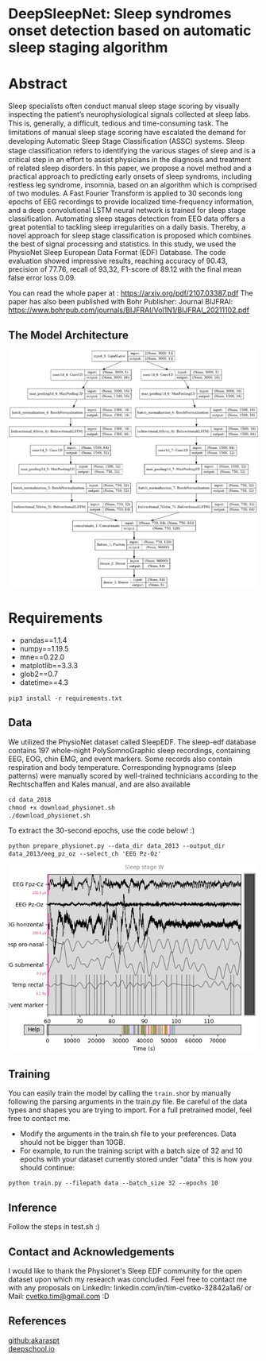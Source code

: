 # DeepSleepNet: Sleep syndromes onset detection based on automatic sleep staging algorithm

# Abstract
Sleep specialists often conduct manual sleep stage scoring by visually inspecting the patient’s neurophysiological signals collected at sleep labs. This is, generally, a difﬁcult, tedious and time-consuming task. The limitations of manual sleep stage scoring have escalated the demand for developing Automatic Sleep Stage Classiﬁcation (ASSC) systems. Sleep stage classiﬁcation refers to identifying the various stages of sleep and is a critical step in an effort to assist physicians in the diagnosis and treatment of related sleep disorders.
In this paper, we propose a novel method and a practical approach to predicting early onsets of sleep syndroms, including restless leg syndrome, insomnia, based on an algorithm which is comprised of two modules. A Fast Fourier Transform is applied to 30 seconds long epochs of EEG recordings to provide localized time-frequency information, and a deep convolutional LSTM neural network is trained for sleep stage classification. Automating sleep stages detection from EEG data offers a great potential to tackling sleep irregularities on a daily basis. Thereby, a novel approach for sleep stage classification is proposed which combines the best of signal processing and statistics. In this study, we used the PhysioNet Sleep European Data Format (EDF) Database. The code evaluation showed impressive results, reaching accuracy of 90.43, precision of 77.76, recall of 93,32, F1-score of 89.12 with the final mean false error loss 0.09.

You can read the whole paper at : https://arxiv.org/pdf/2107.03387.pdf
The paper has also been published with Bohr Publisher: Journal BIJFRAI: https://www.bohrpub.com/journals/BIJFRAI/Vol1N1/BIJFRAI_20211102.pdf

## The Model Architecture

<img src="https://github.com/Timothy102/EEG-Sleep/blob/master/images/model.png" alt="drawing" width="750"/>

# Requirements

* pandas==1.1.4
* numpy==1.19.5
* mne==0.22.0
* matplotlib==3.3.3
* glob2==0.7
* datetime==4.3

`
pip3 install -r requirements.txt
`


## Data

We utilized the PhysioNet dataset called SleepEDF. The sleep-edf database contains 197 whole-night PolySomnoGraphic sleep recordings, containing EEG, EOG, chin EMG, and event markers. Some records also contain respiration and body temperature. Corresponding hypnograms (sleep patterns) were manually scored by well-trained technicians according to the Rechtschaffen and Kales manual, and are also available

```
cd data_2018
chmod +x download_physionet.sh
./download_physionet.sh
```

To extract the 30-second epochs, use the code below! :)
```
python prepare_physionet.py --data_dir data_2013 --output_dir data_2013/eeg_pz_oz --select_ch 'EEG Pz-Oz'
```

<img src="https://github.com/Timothy102/EEG-Sleep/blob/master/images/alice.png" alt="drawing" width="750"/>

## Training

You can easily train the model by calling the ``` train.sh ```or by manually following the parsing arguments in the train.py file. Be careful of the data types and shapes you are trying to import. For a full pretrained model, feel free to contact me. 

* Modify the arguments in the train.sh file to your preferences. Data should not be bigger than 10GB. 
* For example, to run the training script with a batch size of 32 and 10 epochs with your dataset currently stored under "data" this is how you should continue:

```
python train.py --filepath data --batch_size 32 --epochs 10
```


## Inference

Follow the steps in test.sh :)

## Contact and Acknowledgements

I would like to thank the Physionet's Sleep EDF community for the open dataset upon which my research was concluded. Feel free to contact me with any proposals on LinkedIn: linkedin.com/in/tim-cvetko-32842a1a6/ or Mail: cvetko.tim@gmail.com :D


## References
 [github:akaraspt](https://github.com/akaraspt/deepsleepnet)  
 [deepschool.io](https://github.com/sachinruk/deepschool.io/blob/master/DL-Keras_Tensorflow)
